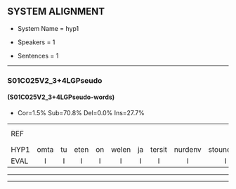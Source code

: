 
## SYSTEM ALIGNMENT

- System Name = hyp1

- Speakers = 1

- Sentences = 1

---

### S01C025V2_3+4LGPseudo

#### (S01C025V2_3+4LGPseudo-words)

- Cor=1.5%	Sub=70.8%	Del=0.0%	Ins=27.7%

|  |  |  |  |  |  |  |  |  |  |  |  |  |  |  |  |  |  |  |  |  |  |  |  |  |  |  |  |  |  |  |  |  |  |  |  |  |  |  |  |  |  |  |  |  |  |  |  |  |  |  |  |  |  |  |  |  |  |  |  |  |  |  |  |  |  |
|:--- |:---:|:---:|:---:|:---:|:---:|:---:|:---:|:---:|:---:|:---:|:---:|:---:|:---:|:---:|:---:|:---:|:---:|:---:|:---:|:---:|:---:|:---:|:---:|:---:|:---:|:---:|:---:|:---:|:---:|:---:|:---:|:---:|:---:|:---:|:---:|:---:|:---:|:---:|:---:|:---:|:---:|:---:|:---:|:---:|:---:|:---:|:---:|:---:|:---:|:---:|:---:|:---:|:---:|:---:|:---:|:---:|:---:|:---:|:---:|:---:|:---:|:---:|:---:|:---:|:---:|
| REF |  |  |  |  |  |  |  |  |  |  |  |  |  |  | ometuif | toejietsen | * | oonwijlen | jattesiet | nurudien | stoenydaas | deuveltek | juitonie | gevijdel | sidowaan | spekkeraai | wachteniek | verpierik | nappegreeuw | mantaroen | schielendaspen | crobeklunker | kabbestepen | verwarig*(verwarring) | ooiebiekje | * | fandelig | jalekrewen | smoralij | zeekvlachine | kanaroe | toineetlijgen | meitsegrok | kantelogsten | ondermind |  |  |  |  | choporatie | zennebral | * | ijraspangen | blottenduuf | * | girdofhaalder | * | tobbermoeit | poentalschouden | * | havedil | verbrakkertje | gerauwejaak | * | hapeneren |
| HYP1 | omta | tu | eten | on | welen | ja | tersit | nurdenv | stounedas | duvelv | tick | ya | tony | gijf | wel | de | sen | dowan | spekar | wahtanik | verbirik | napengreyw | mantaarhoen | schilen | stapen | krobbij | klunker | k | rabelsteppen | verwarring | hoeie | biekje | vandeling | jae | ruwen | smoreeley | dik | flahtina | kannaru | to | netleigen | meitsen | grok | kanterlogstem | ondermind | choparti | sennebral | er | respang | blotendui | duuf | gorden | falden | tober | moet | pantoeschouden | havel | have | dil | voor | brakkertje | garae | jack | hapener | haperennaen |
| EVAL | I | I | I | I | I | I | I | I | I | I | I | I | I | I | S | S | S | S | S | S | S | S | S | S | S | S | S | S | S | S | S | S | S | S | S | S | S | S | S | S | S | S | S | S |  | I | I | I | I | S | S | S | S | S | S | S | S | S | S | S | S | S | S | S | S |
---

---
